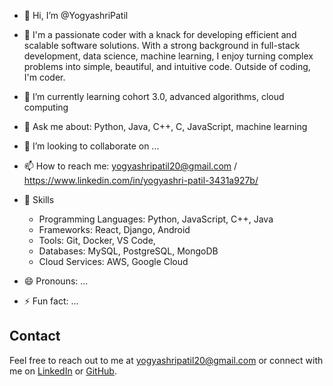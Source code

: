 - 👋 Hi, I’m @YogyashriPatil
- 👀 I'm a passionate coder with a knack for developing efficient and scalable software solutions. With a strong background in full-stack development, data science, machine learning, I enjoy turning complex problems into simple, beautiful, and intuitive code. Outside of coding, I'm coder.
- 🌱 I’m currently learning cohort 3.0, advanced algorithms, cloud computing
- 💬 Ask me about: Python, Java, C++, C, JavaScript, machine learning
- 💞️ I’m looking to collaborate on ...
- 📫 How to reach me: yogyashripatil20@gmail.com / https://www.linkedin.com/in/yogyashri-patil-3431a927b/
- 💪 Skills
    - Programming Languages: Python, JavaScript, C++, Java
    - Frameworks: React, Django, Android
    - Tools: Git, Docker, VS Code,
    - Databases: MySQL, PostgreSQL, MongoDB
    - Cloud Services: AWS, Google Cloud

- 😄 Pronouns: ...
- ⚡ Fun fact: ...

## Contact
Feel free to reach out to me at yogyashripatil20@gmail.com or connect with me on [LinkedIn](https://www.linkedin.com/in/yogyashri-patil-3431a927b/) or [GitHub](https://github.com/YogyashriPatil/).

